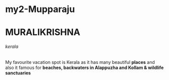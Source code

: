 # my2-Mupparaju
# MURALIKRISHNA
###### kerala
My favourite vacation spot is Kerala as it has many beautiful **places** and also it famous for **beaches, backwaters in Alappuzha and Kollam & wildlife sanctuaries**